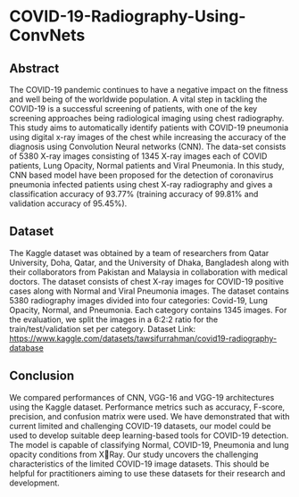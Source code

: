 # COVID-19-Radiography-Using-ConvNets

## Abstract

The COVID-19 pandemic continues to have a negative impact on the fitness and well being of the worldwide population. A vital step in tackling the COVID-19 is a successful screening of patients, with one of the key screening approaches being radiological imaging using chest radiography. This study aims to automatically identify patients with COVID-19 pneumonia using digital x-ray images of the chest while increasing the accuracy of the diagnosis using Convolution Neural networks (CNN). The data-set consists of 5380 X-ray images consisting of 1345 X-ray images each of COVID patients, Lung Opacity, Normal patients and Viral Pneumonia. In this study, CNN based model have been proposed for the detection of coronavirus pneumonia infected patients using chest X-ray radiography and gives a classification accuracy of 93.77% (training accuracy of 99.81% and validation accuracy of 95.45%).

## Dataset

The Kaggle dataset was obtained by a team of researchers from Qatar University, Doha, Qatar, and the University of Dhaka, Bangladesh along with their collaborators from Pakistan and Malaysia in collaboration with medical doctors. The dataset consists of chest X-ray images for COVID-19 positive cases along with Normal and Viral Pneumonia images. 
The dataset contains 5380 radiography images divided into four categories: Covid-19, Lung Opacity, Normal, and Pneumonia. Each category contains 1345 images. For the evaluation, we split the images in a 6:2:2 ratio for the train/test/validation set per category.
Dataset Link: https://www.kaggle.com/datasets/tawsifurrahman/covid19-radiography-database

## Conclusion

We compared performances of CNN, VGG-16 and VGG-19 architectures using the Kaggle dataset. Performance metrics such as accuracy, F-score, precision, and confusion matrix
were used. We have demonstrated that with current limited and challenging COVID-19 datasets, our model could be used to develop suitable deep learning-based tools for COVID-19 detection. The model is capable of classifying Normal, COVID-19, Pneumonia and lung opacity conditions from XRay. Our study uncovers the challenging characteristics of the limited COVID-19 image datasets. This should be helpful for practitioners aiming to use these datasets for their research and development.
